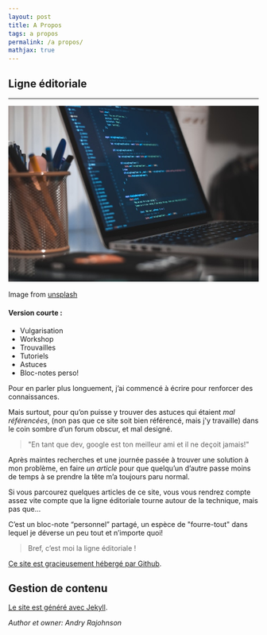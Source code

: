 ```yaml
---
layout: post
title: A Propos
tags: a propos
permalink: /a propos/
mathjax: true
---
```


## Ligne éditoriale
---

 ![propos](/images/propos.jpeg)
<footer>Image from <a href="https://unsplash.com">unsplash</a></footer>

#### Version courte :

 * Vulgarisation
 * Workshop
 * Trouvailles
 * Tutoriels
 * Astuces
 * Bloc-notes perso!


 Pour en parler plus longuement, j’ai commencé à écrire pour renforcer des connaissances. 

 Mais surtout, pour qu’on puisse y trouver des astuces qui étaient *mal référencées*, (non pas que ce site soit bien référencé, mais j'y travaille) dans le coin sombre d’un forum obscur, et mal designé. 

>"En tant que dev, google est ton meilleur ami et il ne deçoit jamais!"

 Après maintes recherches et une journée passée à trouver une solution à mon problème, en faire *un article* pour que quelqu’un d’autre passe moins de temps à se prendre la tête m’a toujours paru normal.

Si vous parcourez quelques articles de ce site, vous vous rendrez compte assez vite compte que la ligne éditoriale tourne autour de la technique, mais pas que... 

 C’est un bloc-note “personnel” partagé, un espèce de "fourre-tout" dans lequel je déverse un peu tout et n’importe quoi! 
  
  >Bref, c’est moi la ligne éditoriale !

[Ce site est gracieusement hébergé par Github](https://rajohnson-andry.tk/developper/skills/2019/05/05/Host-any-front-end/).

## Gestion de contenu

[Le site est généré avec Jekyll](https://rajohnson-andry.tk/developper/skills/2019/05/11/pourquoi-Jekyll/).



<footer>
	<cite title="author">Author et owner: Andry Rajohnson</cite>
</footer>

